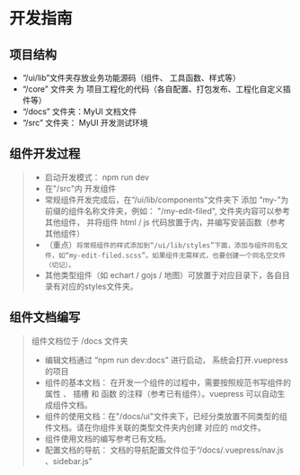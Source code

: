 # 开发指南

## 项目结构
- “/ui/lib”文件夹存放业务功能源码（组件、 工具函数、样式等）
- “/core” 文件夹 为 项目工程化的代码（各自配置、打包发布、工程化自定义插件等）
- “/docs” 文件夹：MyUI 文档文件
- “/src” 文件夹： MyUI 开发测试环境

## 组件开发过程
> - 启动开发模式： npm run dev
> - 在"/src"内 开发组件
> - 常规组件开发完成后，在“/ui/lib/components”文件夹下 添加 “my-”为前缀的组件名称文件夹，例如： "/my-edit-filed", 文件夹内容可以参考其他组件， 并将组件 html / js 代码放置于内，并编写安装函数（参考其他组件）
> - （重点）``将常规组件的样式添加到“/ui/lib/styles”下面，添加与组件同名文件，如“my-edit-filed.scss”。如果组件无需样式，也要创建一个同名空文件（切记）。``
> - 其他类型组件（如 echart / gojs / 地图）可放置于对应目录下，各自目录有对应的styles文件夹。

## 组件文档编写
> 组件文档位于 /docs 文件夹
> - 编辑文档通过 “npm run dev:docs” 进行启动， 系统会打开.vuepress 的项目
> - 组件的基本文档： 在开发一个组件的过程中，需要按照规范书写组件的 属性 、 插槽 和 函数 的注释（参考已有组件）。vuepress 可以自动生成组件文档。
> - 组件的使用文档：在"/docs/ui"文件夹下，已经分类放置不同类型的组件文档。请在你组件关联的类型文件夹内创建 对应的 md文件。
> - 组件使用文档的编写参考已有文档。
> - 配置文档的导航： 文档的导航配置文件位于“/docs/.vuepress/nav.js 、sidebar.js”